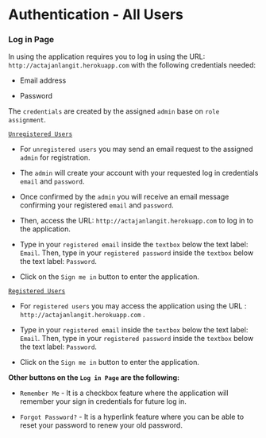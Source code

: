# Authentication - All Users

### Log in Page

In using the application requires you to log in using the URL: `http://actajanlangit.herokuapp.com` with the following credentials needed:

- Email address

- Password

 The `credentials` are created by the assigned `admin` base on `role assignment`. 

 <u>`Unregistered Users`</u>

 - For `unregistered users` you may send an email request to the assigned `admin` for registration.

 - The `admin` will create your account with your requested log in credentials `email` and `password`. 
 
 - Once confirmed by the `admin` you will receive an email message confirming your registered `email` and `password`. 
 
 - Then, access the URL: `http://actajanlangit.herokuapp.com` to log in to the application.

 - Type in your `registered email` inside the `textbox` below the text label: `Email`. Then, type in your `registered password` inside the `textbox` below the text label: `Password`. 
 
 - Click on the `Sign me in` button to enter the application.

<u>`Registered Users`</u>

- For `registered users` you may access the application using the URL : `http://actajanlangit.herokuapp.com` .

- Type in your `registered email` inside the `textbox` below the text label: `Email`. Then, type in your `registered password` inside the `textbox` below the text label: `Password`. 
 
- Click on the `Sign me in` button to enter the application.


<strong>Other buttons on the `Log in Page` are the following:</strong>

- `Remember Me` -  It is a checkbox feature where the application will remember your sign in credentials for future log in.

- `Forgot Password?` - It is a hyperlink feature where you can be able to reset your password to renew your old password. 

